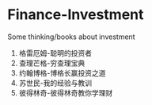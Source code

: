 # Finance-Investment
Some thinking/books about investment

1. 格雷厄姆-聪明的投资者
2. 查理芒格-穷查理宝典
3. 约翰博格-博格长赢投资之道
4. 苏世民-我的经验与教训
5. 彼得林奇-彼得林奇教你学理财
